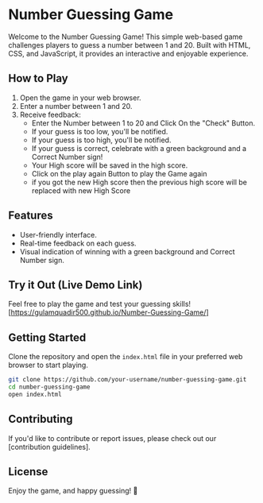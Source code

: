 # Number Guessing Game

Welcome to the Number Guessing Game! This simple web-based game challenges players to guess a number between 1 and 20. Built with HTML, CSS, and JavaScript, it provides an interactive and enjoyable experience.

## How to Play

1. Open the game in your web browser.
2. Enter a number between 1 and 20.
3. Receive feedback:
   - Enter the Number between 1 to 20 and Click On the "Check" Button.
   - If your guess is too low, you'll be notified.
   - If your guess is too high, you'll be notified.
   - If your guess is correct, celebrate with a green background and a Correct Number sign!
   - Your High score will be saved in the high score.
   - Click on the play again Button to play the Game again
   - if you got the new High score then the previous high score will be replaced with new High Score

## Features

- User-friendly interface.
- Real-time feedback on each guess.
- Visual indication of winning with a green background and Correct Number sign.

## Try it Out (Live Demo Link)
Feel free to play the game and test your guessing skills!
[https://gulamquadir500.github.io/Number-Guessing-Game/]

## Getting Started

Clone the repository and open the `index.html` file in your preferred web browser to start playing.

```bash
git clone https://github.com/your-username/number-guessing-game.git
cd number-guessing-game
open index.html
```

## Contributing

If you'd like to contribute or report issues, please check out our [contribution guidelines].

## License

Enjoy the game, and happy guessing! 🎉
